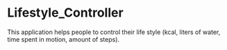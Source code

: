 # Lifestyle_Controller
This application helps people to control their life style (kcal, liters of water, time spent in motion, amount of steps).
